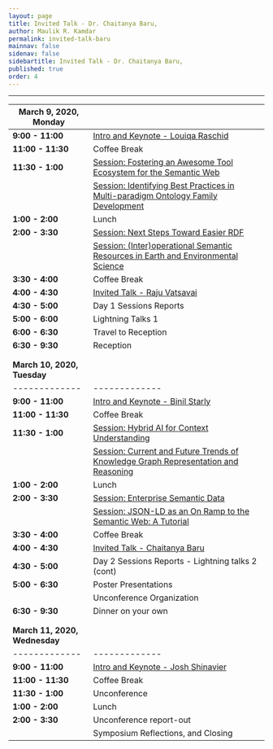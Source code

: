 ```yaml
---
layout: page
title: Invited Talk - Dr. Chaitanya Baru,
author: Maulik R. Kamdar
permalink: invited-talk-baru
mainnav: false
sidenav: false
sidebartitle: Invited Talk - Dr. Chaitanya Baru,
published: true
order: 4
---
```


----------------------------------------------------------------

| **March 9, 2020, Monday** |  |
| ------------- | ------------- |
| **9:00 - 11:00**  | [Intro and Keynote - Louiqa Raschid](https://us2ts.org/keynote-louiqa-raschid) |
| **11:00 - 11:30**  | Coffee Break  |
| **11:30 - 1:00**  | [Session: Fostering an Awesome Tool Ecosystem for the Semantic Web](https://us2ts.org/program-tool-ecosystem) |
|   | [Session: Identifying Best Practices in Multi-paradigm Ontology Family Development](https://us2ts.org/program-ontology-best-practices) |
| **1:00 - 2:00**  |  Lunch   |
| **2:00 - 3:30**  | [Session: Next Steps Toward Easier RDF](https://us2ts.org/program-easier-rdf) |
|   | [Session: (Inter)operational Semantic Resources in Earth and Environmental Science](https://us2ts.org/program-interoperational-earth-environment-semantics) |
| **3:30 - 4:00**  | Coffee Break   |
| **4:00 - 4:30**  | [Invited Talk - Raju Vatsavai](https://us2ts.org/invited-talk-raju)  |
| **4:30 - 5:00**  | Day 1 Sessions Reports  |
| **5:00 - 6:00**  | Lightning Talks 1  |
| **6:00 - 6:30**  | Travel to Reception  |
| **6:30 - 9:30**  | Reception |
|  |  |
|  |  |
| **March 10, 2020, Tuesday** |  |
| ------------- | ------------- |
| **9:00 - 11:00**  | [Intro and Keynote - Binil Starly](https://us2ts.org/keynote-binil-starly)  |
| **11:00 - 11:30**  | Coffee Break  |
| **11:30 - 1:00**  | [Session: Hybrid AI for Context Understanding](https://us2ts.org/program-hybrid-ai) |
|   | [Session: Current and Future Trends of Knowledge Graph Representation and Reasoning](https://us2ts.org/program-current-future-kr-trends) |
| **1:00 - 2:00**  |  Lunch   |
| **2:00 - 3:30**  | [Session: Enterprise Semantic Data](https://us2ts.org/program-enterprise-semantic-data) |
|   | [Session: JSON-LD as an On Ramp to the Semantic Web: A Tutorial](https://us2ts.org/program-jsonld) |
| **3:30 - 4:00**  | Coffee Break   |
| **4:00 - 4:30**  | [Invited Talk - Chaitanya Baru]()  |
| **4:30 - 5:00**  | Day 2 Sessions Reports - Lightning talks 2 (cont)  |
| **5:00 - 6:30**  | Poster Presentations | 
|  | Unconference Organization |
| **6:30 - 9:30**  | Dinner on your own |
|  |  |
|  |  |
| **March 11, 2020, Wednesday** |  |
| ------------- | ------------- |
| **9:00 - 11:00**  | [Intro and Keynote - Josh Shinavier](https://us2ts.org/keynote-joshua-shinavier)  |
| **11:00 - 11:30**  | Coffee Break  |
| **11:30 - 1:00**  | Unconference |
| **1:00 - 2:00**  |  Lunch   |
| **2:00 - 3:30**  | Unconference report-out  | 
|   | Symposium Reflections, and Closing |